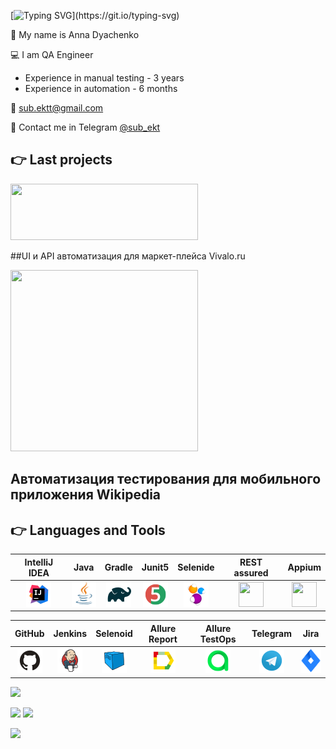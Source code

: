 [![Typing SVG](https://readme-typing-svg.herokuapp.com?font=Shantell+Sans&size=31&pause=1000&color=26A5D1&background=FFFFFF00&width=435&lines=Hi+there+%F0%9F%91%8B;Welcome+to+my+repo!)](https://git.io/typing-svg)

:blue_heart: My name is Anna Dyachenko

:computer: I am QA Engineer

   * Experience in manual testing - 3 years
   * Experience in automation - 6 months

:email: sub.ektt@gmail.com

:iphone: Contact me in Telegram [@sub_ekt](https://t.me/sub_ekt) 

## :point_right: Last projects

<img src = "https://user-images.githubusercontent.com/118796374/222272725-b8a13150-3752-4c81-b5c7-5151429e2572.png" width="300" height="90">

##UI и API автоматизация для маркет-плейса Vivalo.ru

<img src = "https://user-images.githubusercontent.com/118747260/235356820-cac5f8d0-b855-4d5c-85db-b5f1d5bbe814.png" width="300" height="290">

## Автоматизация тестирования для мобильного приложения Wikipedia


## :point_right: Languages and Tools

| IntelliJ IDEA | Java | Gradle | Junit5 | Selenide | REST assured | Appium |
|:------:|:----:|:----:|:------:|:------:|:------:|:------:|
| <img src="https://github.com/Roman-1990/bip-test/blob/master/img/logo/Intelij_IDEA.png" width="40" height="40"> | <img src="https://github.com/Roman-1990/bip-test/blob/master/img/logo/Java.png" width="40" height="40"> | <img src="https://github.com/Roman-1990/bip-test/blob/master/img/logo/Gradle.png" width="40" height="40"> | <img src="https://github.com/Roman-1990/bip-test/blob/master/img/logo/JUnit5.png" width="40" height="40"> | <img src="https://github.com/Roman-1990/bip-test/blob/master/img/logo/Selenide.png" width="40" height="40"> | <img src="https://camo.githubusercontent.com/458ff21e784fe29b08d123ce2295c28adea4ecb09dd7ba7f5ec280dd7582a6cb/68747470733a2f2f66732e676574636f757273652e72752f66696c65736572766963652f66696c652f646f776e6c6f61642f612f3135393632372f73632f3432382f682f63313461616164636338386335653431326231346463666237373835646465352e737667" width="40" height="40"> | <img src="https://github.com/murugka31/WikipediaAppTests/blob/main/img/appium-logo-png-transparent.png" width="40" height="40"> |

| GitHub | Jenkins | Selenoid | Allure Report | Allure TestOps | Telegram | Jira |
|:------:|:----:|:----:|:------:|:------:|:--------:|:------:|
| <img src="https://github.com/Roman-1990/bip-test/blob/master/img/logo/Github.png" width="40" height="40"> | <img src="https://github.com/Roman-1990/bip-test/blob/master/img/logo/Jenkins.png" width="40" height="40"> | <img src="https://github.com/Roman-1990/bip-test/blob/master/img/logo/Selenoid.png" width="40" height="40"> | <img src="https://github.com/Roman-1990/bip-test/blob/master/img/logo/Allure_Report.png" width="40" height="40"> | <img src="https://github.com/Roman-1990/bip-test/blob/master/img/logo/AllureTestOps.png" width="40" height="40"> | <img src="https://github.com/Roman-1990/bip-test/blob/master/img/logo/Telegram.png" width="40" height="40"> | <img src="https://github.com/Roman-1990/bip-test/blob/master/img/logo/Jira.png" width="40" height="40"> |

![](https://github-profile-summary-cards.vercel.app/api/cards/profile-details?username=DachAnna&theme=nord_bright)

![](https://github-profile-summary-cards.vercel.app/api/cards/stats?username=DachAnna&theme=nord_bright) ![](https://github-profile-summary-cards.vercel.app/api/cards/productive-time?username=DachAnna&theme=nord_bright)

![](https://komarev.com/ghpvc/?username=your-github-DachAnna)

